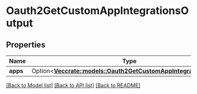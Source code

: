 # Oauth2GetCustomAppIntegrationsOutput

## Properties

Name | Type | Description | Notes
------------ | ------------- | ------------- | -------------
**apps** | Option<[**Vec<crate::models::Oauth2GetCustomAppIntegrationOutput>**](Oauth2GetCustomAppIntegrationOutput.md)> |  | [optional]

[[Back to Model list]](../README.md#documentation-for-models) [[Back to API list]](../README.md#documentation-for-api-endpoints) [[Back to README]](../README.md)


